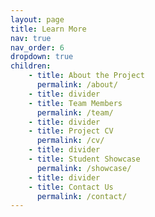 ```yaml
---
layout: page
title: Learn More
nav: true
nav_order: 6
dropdown: true
children: 
    - title: About the Project
      permalink: /about/
    - title: divider
    - title: Team Members
      permalink: /team/
    - title: divider
    - title: Project CV
      permalink: /cv/
    - title: divider
    - title: Student Showcase
      permalink: /showcase/
    - title: divider
    - title: Contact Us
      permalink: /contact/
---
```

